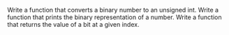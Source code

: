 Write a function that converts a binary number to an unsigned int.
Write a function that prints the binary representation of a number.
Write a function that returns the value of a bit at a given index.
